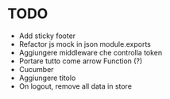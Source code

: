 TODO
====

+ Add sticky footer
+ Refactor js mock in json module.exports
+ Aggiungere middleware che controlla token
+ Portare tutto come arrow Function (?)
+ Cucumber
+ Aggiungere titolo
+ On logout, remove all data in store